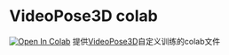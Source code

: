 # VideoPose3D colab

[![Open In Colab](https://colab.research.google.com/assets/colab-badge.svg)](https://colab.research.google.com/github/Ziqi-Yang/VideoPose3D_colab/blob/main/VideoPose3D.ipynb)
提供[VideoPose3D](https://github.com/facebookresearch/VideoPose3D)自定义训练的colab文件
